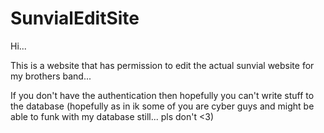 # SunvialEditSite

Hi...

This is a website that has permission to edit the actual sunvial website for my brothers band...

If you don't have the authentication then hopefully you can't write stuff to the database (hopefully as in ik some of you are cyber guys and might be able to funk with my database still... pls don't <3)

